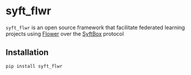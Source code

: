 # syft_flwr

`syft_flwr` is an open source framework that facilitate federated learning projects using [Flower](https://github.com/adap/flower) over the [SyftBox](https://github.com/OpenMined/syftbox) protocol

## Installation
`pip install syft_flwr`